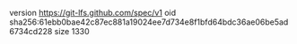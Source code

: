 version https://git-lfs.github.com/spec/v1
oid sha256:61ebb0bae42c87ec881a19024ee7d734e8f1bfd64bdc36ae06be5ad6734cd228
size 1330
